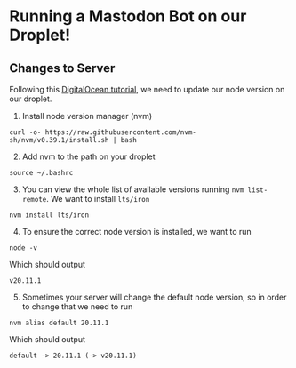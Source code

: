 # Running a Mastodon Bot on our Droplet!

## Changes to Server

Following this [DigitalOcean tutorial](https://www.digitalocean.com/community/tutorials/how-to-install-node-js-on-ubuntu-22-04#option-3-installing-node-using-the-node-version-manager), we need to update our node version on our droplet.

1. Install node version manager (nvm)
```
curl -o- https://raw.githubusercontent.com/nvm-sh/nvm/v0.39.1/install.sh | bash
```

2. Add nvm to the path on your droplet
```
source ~/.bashrc
```

3. You can view the whole list of available versions running `nvm list-remote`. We want to install `lts/iron`
```
nvm install lts/iron
```

4. To ensure the correct node version is installed, we want to run
```
node -v
```
Which should output 
```
v20.11.1
```
5. Sometimes your server will change the default node version, so in order to change that we need to run
```
nvm alias default 20.11.1
```
Which should output
```
default -> 20.11.1 (-> v20.11.1)
```

